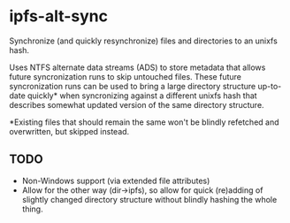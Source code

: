 # ipfs-alt-sync
Synchronize (and quickly resynchronize) files and directories to an unixfs hash.
 
Uses NTFS alternate data streams (ADS) to store metadata that allows future syncronization runs to skip untouched files.
These future syncronization runs can be used to bring a large directory structure up-to-date quickly* when syncronizing against a different unixfs hash that describes somewhat updated version of the same directory structure.   
 
*Existing files that should remain the same won't be blindly refetched and overwritten, but skipped instead.


## TODO
- Non-Windows support (via extended file attributes)
- Allow for the other way (dir->ipfs), so allow for quick (re)adding of slightly changed directory structure without blindly hashing the whole thing. 